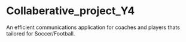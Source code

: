 # Collaberative_project_Y4
An efficient communications application for coaches and players thats tailored for Soccer/Football.
